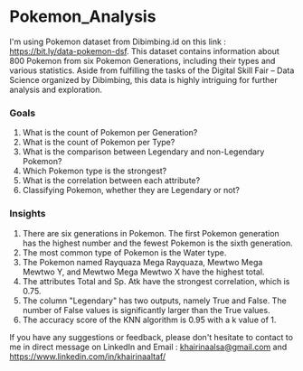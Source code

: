 # Pokemon_Analysis
I'm using Pokemon dataset from Dibimbing.id on this link : https://bit.ly/data-pokemon-dsf. This dataset contains information about 800 Pokemon from six Pokemon Generations, including their types and various statistics. Aside from fulfilling the tasks of the Digital Skill Fair – Data Science organized by Dibimbing, this data is highly intriguing for further analysis and exploration.

### Goals
1. What is the count of Pokemon per Generation?
2. What is the count of Pokemon per Type?
3. What is the comparison between Legendary and non-Legendary Pokemon?
4. Which Pokemon type is the strongest?
5. What is the correlation between each attribute?
6. Classifying Pokemon, whether they are Legendary or not?

### Insights
1. There are six generations in Pokemon. The first Pokemon generation has the highest number and the fewest Pokemon is the sixth generation. 
2. The most common type of Pokemon is the Water type.
3. The Pokemon named Rayquaza Mega Rayquaza, Mewtwo Mega Mewtwo Y, and Mewtwo Mega Mewtwo X have the highest total.
4. The attributes Total and Sp. Atk have the strongest correlation, which is 0.75.
5. The column "Legendary" has two outputs, namely True and False. The number of False values is significantly larger than the True values.
6. The accuracy score of the KNN algorithm is 0.95 with a k value of 1.

If you have any suggestions or feedback, please don't hesitate to contact to me in direct message on LinkedIn and Email : khairinaalsa@gmail.com and https://www.linkedin.com/in/khairinaaltaf/

